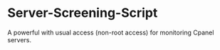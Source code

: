 # Server-Screening-Script
A powerful with usual access (non-root access) for monitoring Cpanel servers.
